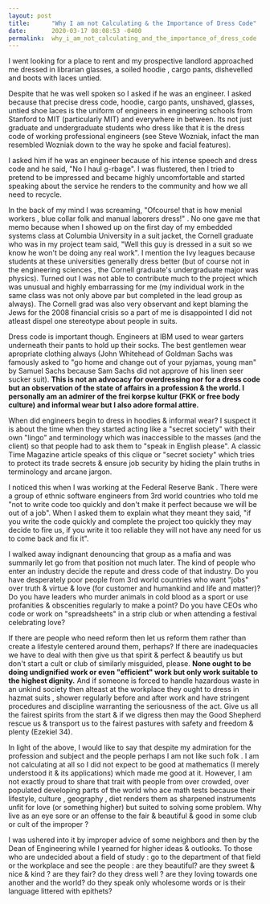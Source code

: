 ```yaml
---
layout: post
title:      "Why I am not Calculating & the Importance of Dress Code"
date:       2020-03-17 08:08:53 -0400
permalink:  why_i_am_not_calculating_and_the_importance_of_dress_code
---
```


I went looking for a place to rent and my prospective landlord approached me dressed in librarian glasses, a soiled hoodie , cargo pants, dishevelled and boots with laces untied.

Despite that he was well spoken so I asked if he was an engineer. I asked because that precise dress code, hoodie, cargo pants, unshaved, glasses, untied shoe laces is the uniform of engineers in engineering schools from Stanford to MIT (particularly MIT) and everywhere in between. Its not just graduate and undergraduate students who dress like that it is the dress code of working professional engineers (see Steve Wozniak, infact the man resembled Wozniak down to the way he spoke and facial features).

I asked him if he was an engineer because of his intense speech and dress code and he said, "No I haul g-rbage". I  was flustered, then I tried to pretend to be impressed and became highly uncomfortable and started speaking about the service he renders to the community and how we all need to recycle.

In the back of my mind I was screaming, "Ofcourse! that is how menial workers , blue collar folk and manual laborers dress!" . No one gave me that memo because when I showed up on the first day of my embedded systems class at Columbia University in a suit jacket, the Cornell graduate who was in my project team said, "Well this guy is dressed in a suit so we know he won't be doing any real work". I mention the Ivy leagues because students at these universities generally dress better (but of course not in the engineering sciences , the Cornell graduate's undergraduate major was physics).  Turned out I was not able to contribute much to the project which was unusual and highly embarrassing for me (my individual work in the same class was not only above par but completed in the lead group as always). The Cornell grad was also very observant and kept blaming the Jews for the 2008 financial crisis so a part of me is disappointed I did not atleast dispel one stereotype about people in suits.

Dress code is important though. Engineers at IBM used to wear garters underneath their pants to hold up their socks. The best gentlemen wear apropriate clothing always (John Whitehead of Goldman Sachs was famously asked to "go home and change out of your pyjamas, young man" by Samuel Sachs because Sam Sachs did not approve of his linen seer sucker suit). **This is not an advocacy for overdressing nor for a dress code but an observation of the state of affairs in a profession & the world. I personally am an admirer of the frei korpse kultur (FKK or free body culture) and informal wear but I also adore formal attire.**

When did engineers begin to dress in hoodies & informal wear? I suspect it is about the time when they started acting like a "secret society" with their own "lingo" and terminology which was inaccessible to the masses (and the client) so that people had to ask them to "speak in English please". A classic Time Magazine article speaks of this clique or "secret society" which tries to protect its trade secrets & ensure job security by hiding the plain truths in terminology and arcane jargon.

I noticed this when I was working at the Federal Reserve Bank . There were a group of ethnic software engineers from 3rd world countries who told me "not to write code too quickly and don't make it perfect because we will be out of a job". When I asked them to explain what they meant they said, "if you write the code quickly and complete the project too quickly they may decide to fire us, if you write it too reliable they will not have any need for us to come back and fix it". 

I walked away indignant denouncing that group as a mafia and was summarily let go from that position not much later. The kind of people who enter an industry decide the repute and dress code of that industry. Do you have desperately poor people from 3rd world countries who want "jobs" over truth & virtue & love (for customer and humankind and life and matter)? Do you have leaders who murder animals in cold blood as a sport or use profanities & obscenities regularly to make a point? Do you have CEOs who code or work on "spreadsheets" in a strip club or when attending a festival celebrating love? 

If there are people who need reform then let us reform them rather than create a lifestyle centered around them, perhaps? If there are inadequacies we have to deal with then give us that spirit & perfect & beautify us but don't start a cult or club of similarly misguided, please. **None ought to be doing undignified work or even "efficient" work but only work suitable to the highest dignity.** And if someone is forced to handle hazardous waste in an unkind society then alteast at the workplace they ought to dress in hazmat suits , shower regularly before and after work and have stringent procedures and discipline warranting the seriousness of the act. Give us all the fairest spirits from the start & if we digress then may the Good Shepherd rescue us & transport us to the fairest pastures with safety and freedom & plenty (Ezekiel 34).

In light of the above, I would like to say that despite my admiration for the profession and subject and the people perhaps I am not like such folk . I am not calculating at all so I did not expect to be good at mathematics (I merely understood it & its applications) which made me good at it. However, I am not exactly proud to share that trait with people from over crowded, over populated developing parts of the world who ace math tests because their lifestyle, culture , geography , diet renders them as sharpened instruments unfit for love (or something higher) but suited to solving some problem.   Why live as an eye sore or an offense to the fair & beautiful & good in some club or cult of the improper ?

I was ushered into it by improper advice of some neighbors and then by the Dean of Engineering while I yearned for higher ideas & outlooks. To those who are undecided about a field of study : go to the department of that field or the workplace and see the people : are they beautiful? are they sweet & nice & kind ? are they fair? do they dress well ? are they loving towards one another and the world? do they speak only wholesome words or is their language littered with epithets? 



